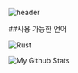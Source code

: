 ![header](https://capsule-render.vercel.app/api?type=wave&color=aaffaa&height=300&section=header&text=greeg01&fontSize=90&fontColor=ffffff)


##사용 가능한 언어


![Rust](https://img.shields.io/badge/rust-%23000000.svg?style=for-the-badge&logo=rust&logoColor=white)


![My Github Stats](https://github-readme-stats.vercel.app/api?username=greeg01-dev&show_icons=true&theme=radical)
